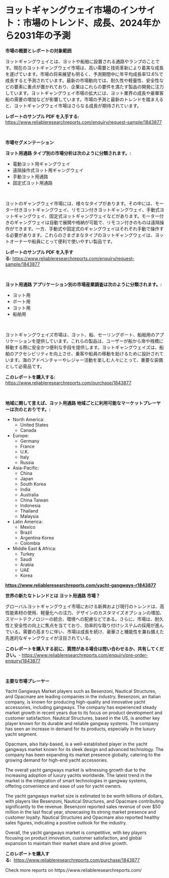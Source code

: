 <p><h1>ヨットギャングウェイ市場のインサイト：市場のトレンド、成長、2024年から2031年の予測</h1></p><p><strong>市場の概要とレポートの対象範囲</strong></p>
<p><p>ヨットギャングウェイとは、ヨットや船舶に設置される通路やランプのことです。現在のヨットギャングウェイ市場は、高い需要と技術革新により着実な成長を遂げています。市場の将来展望も明るく、予測期間中に年平均成長率12.6%で成長すると予測されています。最新の市場動向では、耐久性や軽量性、安全性などの要素に重点が置かれており、企業はこれらの要件を満たす製品の開発に注力しています。ヨットギャングウェイ市場の拡大には、ヨット業界の成長や豪華客船の需要の増加などが影響しています。市場の予測と最新のトレンドを踏まえると、ヨットギャングウェイ市場はさらなる成長が期待されています。</p></p>
<p><strong>レポートのサンプル PDF を入手する:</strong> <a href="https://www.reliableresearchreports.com/enquiry/request-sample/1843877">https://www.reliableresearchreports.com/enquiry/request-sample/1843877</a></p>
<p>&nbsp;</p>
<p><strong>市場セグメンテーション</strong></p>
<p><strong>ヨット用通路 タイプ別の市場分析は次のように分類されます。:</strong></p>
<p><ul><li>電動ヨット用ギャングウェイ</li><li>遠隔操作式ヨット用ギャングウェイ</li><li>手動ヨット用通路</li><li>固定式ヨット用通路</li></ul></p>
<p>&nbsp;</p>
<p><p>ヨットのギャングウェイ市場には、様々なタイプがあります。その中には、モーター付きヨットギャングウェイ、リモコン付きヨットギャングウェイ、手動式ヨットギャングウェイ、固定式ヨットギャングウェイなどがあります。モーター付きのギャングウェイは自動で展開や格納が可能で、リモコン付きのものは遠隔操作ができます。一方、手動式や固定式のギャングウェイはそれぞれ手動で操作する必要があります。これらのさまざまなタイプのヨットギャングウェイは、ヨットオーナーや船員にとって便利で使いやすい製品です。</p></p>
<p><strong>レポートのサンプル PDF を入手する:</strong>&nbsp;<a href="https://www.reliableresearchreports.com/enquiry/request-sample/1843877">https://www.reliableresearchreports.com/enquiry/request-sample/1843877</a></p>
<p>&nbsp;</p>
<p><strong> ヨット用通路 アプリケーション別の市場産業調査は次のように分類されます。:</strong></p>
<p><ul><li>ヨット用</li><li>ボート用</li><li>ヨット用</li><li>船舶用</li></ul></p>
<p>&nbsp;</p>
<p><p>ヨットギャングウェイズ市場は、ヨット、船、セーリングボート、船舶用のアプリケーションを提供しています。これらの製品は、ユーザーが船から岸や桟橋に移動する際に安全かつ便利な手段を提供します。ヨットギャングウェイズは、船舶のアクセシビリティを向上させ、乗客や船員の移動を助けるために設計されています。海のアドベンチャーやレジャー活動を楽しむ人々にとって、重要な装備として必需品です。</p></p>
<p><strong>このレポートを購入する:</strong>&nbsp; <a href="https://www.reliableresearchreports.com/purchase/1843877">https://www.reliableresearchreports.com/purchase/1843877</a></p>
<p>&nbsp;</p>
<p><strong>地域に関して言えば、ヨット用通路 地域ごとに利用可能なマーケットプレーヤーは次のとおりです。:</strong></p>
<p><ul>
    <li>
        North America:
        <ul>
            <li>United States</li>
            <li>Canada</li>
        </ul>
    </li>
    <li>
        Europe:
        <ul>
            <li>Germany</li>
            <li>France</li>
            <li>U.K.</li>
            <li>Italy</li>
            <li>Russia</li>
        </ul>
    </li>
    <li>
        Asia-Pacific:
        <ul>
            <li>China</li>
            <li>Japan</li>
            <li>South Korea</li>
            <li>India</li>
            <li>Australia</li>
            <li>China Taiwan</li>
            <li>Indonesia</li>
            <li>Thailand</li>
            <li>Malaysia</li>
        </ul>
    </li>
    <li>
        Latin America:
        <ul>
            <li>Mexico</li>
            <li>Brazil</li>
            <li>Argentina Korea</li>
            <li>Colombia</li>
        </ul>
    </li>
    <li>
        Middle East & Africa:
        <ul>
            <li>Turkey</li>
            <li>Saudi</li>
            <li>Arabia</li>
            <li>UAE</li>
            <li>Korea</li>
        </ul>
    </li>
    </ul></p>
<p><strong><a href="https://www.reliableresearchreports.com/yacht-gangways-r1843877">https://www.reliableresearchreports.com/yacht-gangways-r1843877</a></strong>&nbsp;</p>
<p><strong>世界の新たなトレンドとは ヨット用通路 市場？</strong></p>
<p><p>グローバルヨットギャングウェイ市場における新興および現行のトレンドは、高性能素材の使用、軽量化への注力、デザインのカスタマイズオプションの増加、スマートテクノロジーの統合、環境への配慮などである。さらに、市場は、耐久性と安全性の向上に焦点を当てており、効率的な取り付けシステムの採用が進んでいる。需要の高まりに伴い、市場は成長を続け、豪華さと機能性を兼ね備えた先進的なギャングウェイが注目されている。</p></p>
<p><strong>このレポートを購入する前に、質問がある場合は問い合わせるか、共有してください。</strong>- <a href="https://www.reliableresearchreports.com/enquiry/pre-order-enquiry/1843877">https://www.reliableresearchreports.com/enquiry/pre-order-enquiry/1843877</a></p>
<p>&nbsp;</p>
<p><strong>主要な市場プレーヤー</strong></p>
<p><p>Yacht Gangways Market players such as Besenzoni, Nautical Structures, and Opacmare are leading companies in the industry. Besenzoni, an Italian company, is known for producing high-quality and innovative yacht accessories, including gangways. The company has experienced steady market growth in recent years due to its focus on product development and customer satisfaction. Nautical Structures, based in the US, is another key player known for its durable and reliable gangway systems. The company has seen an increase in demand for its products, especially in the luxury yacht segment.</p><p>Opacmare, also Italy-based, is a well-established player in the yacht gangways market known for its sleek design and advanced technology. The company has been expanding its market presence globally, catering to the growing demand for high-end yacht accessories.</p><p>The overall yacht gangways market is witnessing growth due to the increasing adoption of luxury yachts worldwide. The latest trend in the market is the integration of smart technologies in gangway systems, offering convenience and ease of use for yacht owners.</p><p>The yacht gangways market size is estimated to be worth billions of dollars, with players like Besenzoni, Nautical Structures, and Opacmare contributing significantly to the revenue. Besenzoni reported sales revenue of over $50 million in the last fiscal year, showcasing its strong market presence and customer loyalty. Nautical Structures and Opacmare also reported healthy sales figures, indicating a positive outlook for the industry.</p><p>Overall, the yacht gangways market is competitive, with key players focusing on product innovation, customer satisfaction, and global expansion to maintain their market share and drive growth.</p></p>
<p><strong>このレポートを購入する:</strong>&nbsp;&nbsp;<a href="https://www.reliableresearchreports.com/purchase/1843877">https://www.reliableresearchreports.com/purchase/1843877</a></p>
<p>Check more reports on https://www.reliableresearchreports.com/</p>